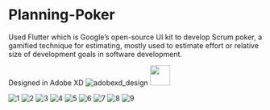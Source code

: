 # Planning-Poker
Used Flutter which is Google’s open-source UI kit to develop Scrum poker, a gamified technique for estimating, mostly used to estimate effort or relative size of development goals in software development.

Designed in Adobe XD
![adobexd_design](https://user-images.githubusercontent.com/33556967/93665870-98df5400-fa97-11ea-92a5-f426194ac35f.PNG)
 <img src="https://user-images.githubusercontent.com/33556967/93665872-9b41ae00-fa97-11ea-88ce-1879320219a3.jpg" width="40" height="40">

![1](https://user-images.githubusercontent.com/33556967/93665872-9b41ae00-fa97-11ea-88ce-1879320219a3.jpg)
![2](https://user-images.githubusercontent.com/33556967/93665874-9c72db00-fa97-11ea-9ae0-ab8f1a0cad0b.PNG)
![3](https://user-images.githubusercontent.com/33556967/93665875-9d0b7180-fa97-11ea-9173-fe7b4b878098.PNG)
![4](https://user-images.githubusercontent.com/33556967/93665877-9da40800-fa97-11ea-8f84-f8a0969ec996.jpg)
![5](https://user-images.githubusercontent.com/33556967/93665881-9ed53500-fa97-11ea-8738-9662249c8258.PNG)
![6](https://user-images.githubusercontent.com/33556967/93665882-9f6dcb80-fa97-11ea-82d3-d39212952c08.PNG)
![7](https://user-images.githubusercontent.com/33556967/93665883-a0066200-fa97-11ea-99e9-ba75a530b0ae.PNG)
![8](https://user-images.githubusercontent.com/33556967/93665884-a09ef880-fa97-11ea-9d29-6ef29b62a490.PNG)
![9](https://user-images.githubusercontent.com/33556967/93665886-a1378f00-fa97-11ea-8b39-9a4bf4dc9605.PNG)
